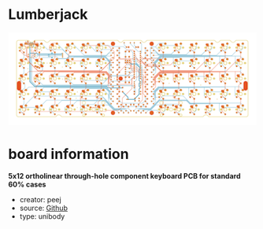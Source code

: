# Lumberjack

![preview](./lumberjack_preview.png)

# board information
**5x12 ortholinear through-hole component keyboard PCB for standard 60% cases**

- creator: peej
- source: [Github](https://github.com/peej/lumberjack-keyboard)
- type: unibody

